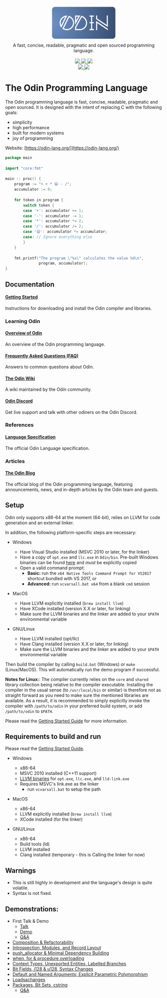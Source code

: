 <p align="center">
    <img src="misc/logo-slim.png" alt="Odin logo" height="120">
    <br/>
    A fast, concise, readable, pragmatic and open sourced programming language.
    <br/>
    <br/>
    <a href="https://github.com/odin-lang/odin/releases/latest">
        <img src="https://img.shields.io/github/release/odin-lang/odin.svg">
    </a>
    <a href="https://github.com/odin-lang/odin/releases/latest">
        <img src="https://img.shields.io/badge/platforms-Windows%20|%20Linux%20|%20macOS-green.svg">
    </a>
    <a href="https://discord.gg/hnwN2Rj">
        <img src="https://img.shields.io/discord/568138951836172421?logo=discord">
    </a>
    <br>
    <a href="https://ci.appveyor.com/project/ThisDrunkDane/odin-vf0ap">
        <img src="https://ci.appveyor.com/api/projects/status/qss6l921c0eu85u6/branch/master?svg=true">
    </a>
    <a href="https://travis-ci.org/odin-lang/Odin">
        <img src="https://travis-ci.org/odin-lang/Odin.svg?branch=master">
    </a>
</p>

# The Odin Programming Language

The Odin programming language is fast, concise, readable, pragmatic and open sourced. It is designed with the intent of replacing C with the following goals:
* simplicity
* high performance
* built for modern systems
* joy of programming

Website: [https://odin-lang.org/](https://odin-lang.org/)

```go
package main

import "core:fmt"

main :: proc() {
	program := "+ + * 😃 - /";
	accumulator := 0;

	for token in program {
		switch token {
		case '+': accumulator += 1;
		case '-': accumulator -= 1;
		case '*': accumulator *= 2;
		case '/': accumulator /= 2;
		case '😃': accumulator *= accumulator;
		case: // Ignore everything else
		}
	}

	fmt.printf("The program \"%s\" calculates the value %d\n",
	           program, accumulator);
}

```


## Documentation

#### [Getting Started](https://odin-lang.org/docs/install)

Instructions for downloading and install the Odin compiler and libraries.

### Learning Odin

#### [Overview of Odin](https://odin-lang.org/docs/overview)

An overview of the Odin programming language.

#### [Frequently Asked Questions (FAQ)](https://odin-lang.org/docs/faq)

Answers to common questions about Odin.

#### [The Odin Wiki](https://github.com/odin-lang/Odin/wiki)

A wiki maintained by the Odin community.

#### [Odin Discord](https://discord.gg/sVBPHEv)

Get live support and talk with other odiners on the Odin Discord.

### References

#### [Language Specification](https://odin-lang.org/ref/spec)

The official Odin Language specification.

### Articles

#### [The Odin Blog](https://odin-lang.org/blog)

The official blog of the Odin programming language, featuring announcements, news, and in-depth articles by the Odin team and guests.

## Setup

Odin only supports x86-64 at the moment (64-bit), relies on LLVM for code generation and an external linker.

In addition, the following platform-specific steps are necessary:

- Windows
    * Have Visual Studio installed (MSVC 2010 or later, for the linker)
    * Have a copy of `opt.exe` and `llc.exe` in `Odin/bin`. Pre-built Windows binaries can be found [here](https://github.com/odin-lang/Odin/releases/tag/llvm-windows) and *must* be explicitly copied
    * Open a valid command prompt:
        * **Basic:** run the `x64 Native Tools Command Prompt for VS2017` shortcut bundled with VS 2017, or
        * **Advanced:** run `vcvarsall.bat x64` from a blank `cmd` session

- MacOS
    * Have LLVM explicitly installed (`brew install llvm`)
    * Have XCode installed (version X.X or later, for linking)
    * Make sure the LLVM binaries and the linker are added to your `$PATH` environmental variable

- GNU/Linux
    * Have LLVM installed (opt/llc)
    * Have Clang installed (version X.X or later, for linking)
    * Make sure the LLVM binaries and the linker are added to your `$PATH` environmental variable

Then build the compiler by calling `build.bat` (Windows) or `make` (Linux/MacOS). This will automatically run the demo program if successful.

**Notes for Linux:**: The compiler currently relies on the `core` and `shared` library collection being relative to the compiler executable. Installing the compiler in the usual sense (to `/usr/local/bin` or similar) is therefore not as straight forward as you need to make sure the mentioned libraries are available. As a result, it is recommended to simply explicitly invoke the compiler with `/path/to/odin` in your preferred build system, or add `/path/to/odin` to `$PATH`.

Please read the [Getting Started Guide](https://github.com/odin-lang/Odin/wiki#getting-started-with-odin) for more information.

## Requirements to build and run

Please read the [Getting Started Guide](https://github.com/odin-lang/Odin/wiki#getting-started-with-odin).

- Windows
	* x86-64
	* MSVC 2010 installed (C++11 support)
	* [LLVM binaries](https://github.com/odin-lang/Odin/releases/tag/llvm-windows) for `opt.exe`, `llc.exe`, and `lld-link.exe`
	* Requires MSVC's link.exe as the linker
		* run `vcvarsall.bat` to setup the path

- MacOS
	* x86-64
	* LLVM explicitly installed (`brew install llvm`)
	* XCode installed (for the linker)

- GNU/Linux
	* x86-64
	* Build tools (ld)
	* LLVM installed
	* Clang installed (temporary - this is Calling the linker for now)

## Warnings

* This is still highly in development and the language's design is quite volatile.
* Syntax is not fixed.

## Demonstrations:
* First Talk & Demo
	- [Talk](https://youtu.be/TMCkT-uASaE?t=338)
	- [Demo](https://youtu.be/TMCkT-uASaE?t=1800)
	- [Q&A](https://youtu.be/TMCkT-uASaE?t=5749)
* [Composition & Refactorability](https://www.youtube.com/watch?v=n1wemZfcbXM)
* [Introspection, Modules, and Record Layout](https://www.youtube.com/watch?v=UFq8rhWhx4s)
* [push_allocator & Minimal Dependency Building](https://www.youtube.com/watch?v=f_LGVOAMb78)
* [when, for & procedure overloading](https://www.youtube.com/watch?v=OzeOekzyZK8)
* [Context Types, Unexported Entities, Labelled Branches](https://www.youtube.com/watch?v=CkHVwT1Qk-g)
* [Bit Fields, i128 & u128, Syntax Changes](https://www.youtube.com/watch?v=NlTutcLyF64)
* [Default and Named Arguments; Explicit Parametric Polymorphism](https://www.youtube.com/watch?v=-XQZE6S6zUU)
* [Loadsachanges](https://www.youtube.com/watch?v=ar0vFMoMtrI)
* [Packages, Bit Sets, cstring](https://youtu.be/b8bJbjiXZrQ)
	- [Q&A](https://youtu.be/5jmxyIfyyTk)

